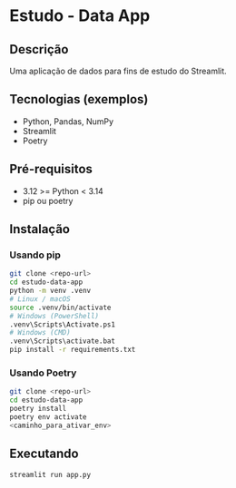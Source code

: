 # Estudo - Data App

## Descrição
Uma aplicação de dados para fins de estudo do Streamlit. 

## Tecnologias (exemplos)
- Python, Pandas, NumPy
- Streamlit
- Poetry

## Pré-requisitos
- 3.12 >= Python < 3.14
- pip ou poetry

## Instalação

### Usando pip
```bash
git clone <repo-url>
cd estudo-data-app
python -m venv .venv
# Linux / macOS
source .venv/bin/activate
# Windows (PowerShell)
.venv\Scripts\Activate.ps1
# Windows (CMD)
.venv\Scripts\activate.bat
pip install -r requirements.txt
```

### Usando Poetry
```bash
git clone <repo-url>
cd estudo-data-app
poetry install
poetry env activate
<caminho_para_ativar_env>
```

## Executando
```bash
streamlit run app.py
```
